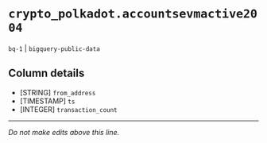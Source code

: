 # `crypto_polkadot.accountsevmactive2004`
`bq-1` | `bigquery-public-data`

## Column details
* [STRING]    `from_address`
* [TIMESTAMP] `ts`
* [INTEGER]   `transaction_count`

-------------------------------------------------------------------------------
*Do not make edits above this line.*
